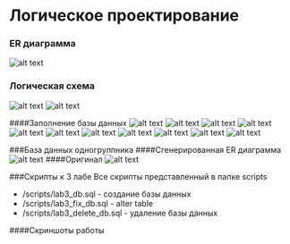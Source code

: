 # Логическое проектирование
### ER диаграмма
![alt text](img/er.png?raw=true "ER диаграмма")
### Логическая схема
![alt text](img/er_logical.png?raw=true "Логическая ER диаграмма")
![alt text](img/er_logical_end.png?raw=true "Логическая ER диаграмма")

####Заполнение базы данных
![alt text](img/1.png?raw=true "Users")
![alt text](img/2.png?raw=true "Reception")
![alt text](img/3.png?raw=true "Treatment_to_medician")
![alt text](img/4.png?raw=true "Positions")
![alt text](img/5.png?raw=true "medician")
![alt text](img/6.png?raw=true "Employers")
![alt text](img/7.png?raw=true "States")
![alt text](img/8.png?raw=true "Reception_to_Disease")
![alt text](img/9.png?raw=true "breeds")
![alt text](img/10.png?raw=true "Animals")
![alt text](img/11.png?raw=true "Branches")

###База данных одногруппника
####Сгенерированная ER диаграмма
![alt text](img/chart.svg?raw=true "Сгенерированная ER диаграмма")
####Оригинал
![alt text](img/orig.jpg?raw=true "ER диаграмма одногруппника")

###Скрипты к 3 лабе
Все скрипты представленный в папке scripts
* /scripts/lab3_db.sql - создание базы данных
* /scripts/lab3_fix_db.sql - alter table
* /scripts/lab3_delete_db.sql - удаление базы данных

####Скриншоты работы
